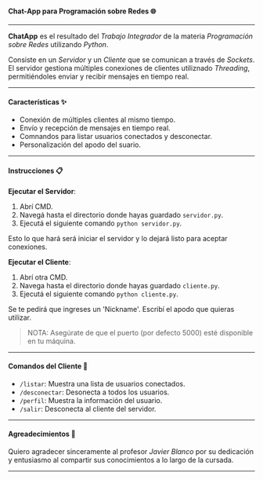 #### Chat-App para Programación sobre Redes 🌐

---

**ChatApp** es el resultado del _Trabajo Integrador_ de la materia _Programación sobre Redes_ utilizando _Python_.

Consiste en un _Servidor_ y un _Cliente_ que se comunican a través de _Sockets_. El servidor gestiona múltiples conexiones de clientes utiliznado _Threading_, permitiéndoles enviar y recibir mensajes en tiempo real.

---

#### Características ✨

- Conexión de múltiples clientes al mismo tiempo.
- Envío y recepción de mensajes en tiempo real.
- Comnandos para listar usuarios conectados y desconectar.
- Personalización del apodo del suario.

---

#### Instrucciones 📋

**Ejecutar el Servidor**:

1. Abrí CMD.
2. Navegá hasta el directorio donde hayas guardado `servidor.py`.
3. Ejecutá el siguiente comando `python servidor.py`.

Esto lo que hará será iniciar el servidor y lo dejará listo para aceptar conexiones.

**Ejecutar el Cliente**:

1. Abrí otra CMD.
2. Navega hasta el directorio donde hayas guardado `cliente.py`.
3. Ejecutá el siguiente comando `python cliente.py`.

Se te pedirá que ingreses un 'Nickname'. Escribí el apodo que quieras utilizar.

> NOTA: Asegúrate de que el puerto (por defecto 5000) esté disponible en tu máquina.

---

#### Comandos del Cliente 📝

- `/listar`: Muestra una lista de usuarios conectados.
- `/desconectar`: Desonecta a todos los usuarios.
- `/perfil`: Muestra la información del usuario.
- `/salir`: Desconecta al cliente del servidor.

---

#### Agreadecimientos 🙏

Quiero agradecer sinceramente al profesor _Javier Blanco_ por su dedicación y entusiasmo al compartir sus conocimientos a lo largo de la cursada.

---
